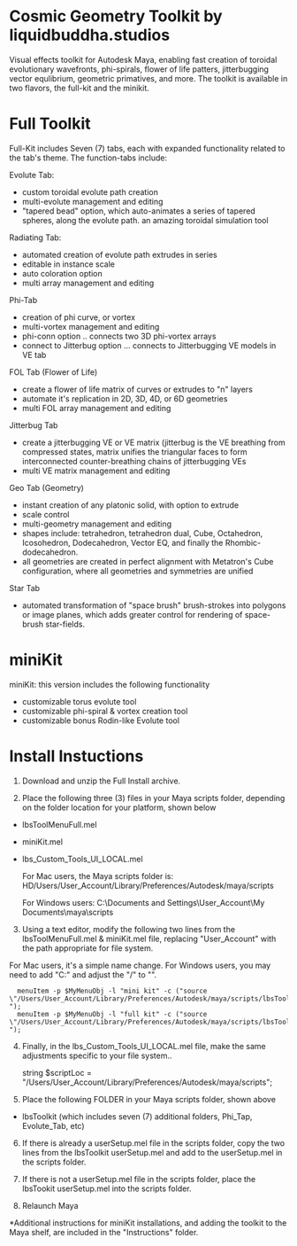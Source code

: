 Cosmic Geometry Toolkit by liquidbuddha.studios
===============================================

Visual effects toolkit for Autodesk Maya, enabling fast creation of toroidal evolutionary wavefronts, phi-spirals, flower of life patters, jitterbugging vector equlibrium, geometric primatives, and more.  The toolkit is available in two flavors, the full-kit and the minikit.

Full Toolkit
============
Full-Kit includes Seven (7) tabs, each with expanded functionality related to the tab's theme. The function-tabs include:

Evolute Tab:
 - custom toroidal evolute path creation 
 - multi-evolute management and editing
 - "tapered bead" option, which auto-animates a series of tapered spheres, along the evolute path. an amazing toroidal simulation tool

Radiating Tab:
 - automated creation of evolute path extrudes in series
 - editable in instance scale
 - auto coloration option
 - multi array management and editing

Phi-Tab
 - creation of phi curve, or vortex
 - multi-vortex management and editing
 - phi-conn option .. connects two 3D phi-vortex arrays
 - connect to Jitterbug option ... connects to Jitterbugging VE models in VE tab

FOL Tab (Flower of Life)
 - create a flower of life matrix of curves or extrudes to "n" layers
 - automate it's replication in 2D, 3D, 4D, or 6D geometries
 - multi FOL array management and editing

Jitterbug Tab
 - create a jitterbugging VE or VE matrix (jitterbug is the VE breathing from compressed states, matrix unifies the triangular faces to form interconnected counter-breathing chains of jitterbugging VEs
 - multi VE matrix management and editing

Geo Tab (Geometry)
 - instant creation of any platonic solid, with option to extrude
 - scale control
 - multi-geometry management and editing
 - shapes include: tetrahedron, tetrahedron dual, Cube, Octahedron, Icosohedron, Dodecahedron, Vector EQ, and finally the Rhombic-dodecahedron.
 - all geometries are created in perfect alignment with Metatron's Cube configuration, where all geometries and symmetries are unified

Star Tab
 - automated transformation of "space brush" brush-strokes into polygons or image planes, which adds greater control for rendering of space-brush star-fields.

miniKit
=======
miniKit: this version includes the following functionality
 - customizable torus evolute tool
 - customizable phi-spiral & vortex creation tool
 - customizable bonus Rodin-like Evolute tool



Install Instuctions
===================
1) Download and unzip the Full Install archive.

2) Place the following three (3) files in your Maya scripts folder, depending on the folder location for your platform, shown below
-	lbsToolMenuFull.mel

- miniKit.mel

- lbs_Custom_Tools_UI_LOCAL.mel

  For Mac users, the Maya scripts folder is:    HD/Users/User_Account/Library/Preferences/Autodesk/maya/scripts

  For Windows users:                            C:\Documents and Settings\User_Account\My Documents\maya\scripts

3) Using a text editor, modify the following two lines from the lbsToolMenuFull.mel & miniKit.mel file, replacing "User_Account" with the path appropriate for file system.

For Mac users, it's a simple name change.  For Windows users, you may need to add "C:\" and adjust the "/" to "\". 

	  menuItem -p $MyMenuObj -l "mini kit" -c ("source \"/Users/User_Account/Library/Preferences/Autodesk/maya/scripts/lbsToolkit/toolkit_dropDown/miniKit.mel\"; ");
	  menuItem -p $MyMenuObj -l "full kit" -c ("source \"/Users/User_Account/Library/Preferences/Autodesk/maya/scripts/lbsToolkit/lbs_Custom_Tools_UI_LOCAL.mel\"; ");

4) Finally, in the lbs_Custom_Tools_UI_LOCAL.mel file, make the same adjustments specific to your file system..

	string $scriptLoc = "/Users/User_Account/Library/Preferences/Autodesk/maya/scripts";

5) Place the following FOLDER in your Maya scripts folder, shown above
- lbsToolkit (which includes seven (7) additional folders, Phi_Tap, Evolute_Tab, etc)

6) If there is already a userSetup.mel file in the scripts folder, copy the two lines from the lbsToolkit userSetup.mel and add to the userSetup.mel in the scripts folder.

7) If there is not a userSetup.mel file in the scripts folder, place the lbsTookit userSetup.mel into the scripts folder.

8) Relaunch Maya


*Additional instructions for miniKit installations, and adding the toolkit to the Maya shelf, are included in the "Instructions" folder.
